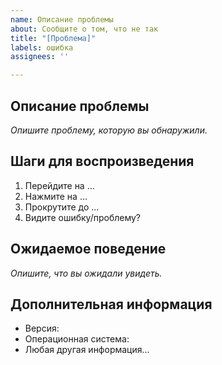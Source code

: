 ```yaml
---
name: Описание проблемы
about: Сообщите о том, что не так
title: "[Проблема]"
labels: ошибка
assignees: ''

---
```


## Описание проблемы
_Опишите проблему, которую вы обнаружили._

## Шаги для воспроизведения
1. Перейдите на ...
2. Нажмите на ...
3. Прокрутите до ...
4. Видите ошибку/проблему?

## Ожидаемое поведение
_Опишите, что вы ожидали увидеть._

## Дополнительная информация
- Версия: 
- Операционная система: 
- Любая другая информация...
